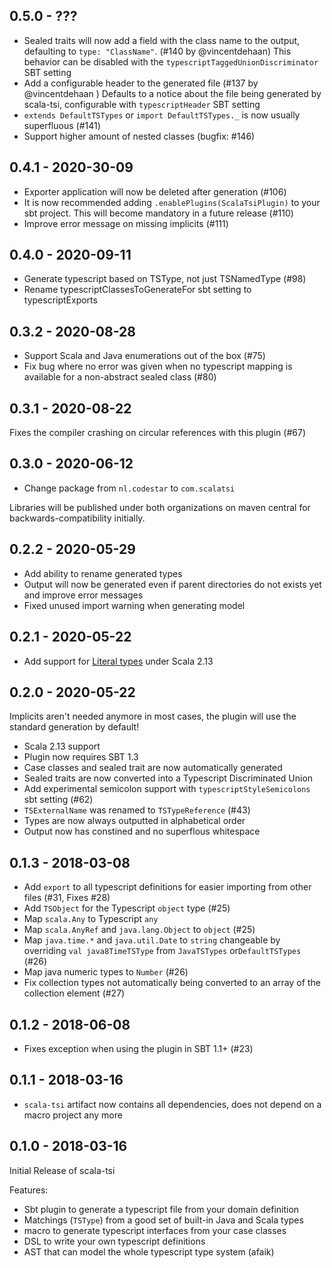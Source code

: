 ## 0.5.0 - ???

* Sealed traits will now add a field with the class name to the output, defaulting to `type: "ClassName"`. (#140 by @vincentdehaan)
     This behavior can be disabled with the `typescriptTaggedUnionDiscriminator` SBT setting
* Add a configurable header to the generated file (#137 by @vincentdehaan )
  Defaults to a notice about the file being generated by scala-tsi, configurable with `typescriptHeader` SBT setting
* `extends DefaultTSTypes` or `import DefaultTSTypes._` is now usually superfluous (#141)
* Support higher amount of nested classes (bugfix: #146)

## 0.4.1 - 2020-30-09

* Exporter application will now be deleted after generation (#106)
* It is now recommended adding `.enablePlugins(ScalaTsiPlugin)` to your sbt project. This will become mandatory in a future release (#110)
* Improve error message on missing implicits (#111)

## 0.4.0 - 2020-09-11

* Generate typescript based on TSType, not just TSNamedType (#98)
* Rename typescriptClassesToGenerateFor sbt setting to typescriptExports


## 0.3.2 - 2020-08-28

* Support Scala and Java enumerations out of the box (#75)
* Fix bug where no error was given when no typescript mapping is available for a non-abstract sealed class (#80)

## 0.3.1 - 2020-08-22

Fixes the compiler crashing on circular references with this plugin (#67)

## 0.3.0 - 2020-06-12

* Change package from `nl.codestar` to `com.scalatsi`

Libraries will be published under both organizations on maven central for backwards-compatibility initially.

## 0.2.2 - 2020-05-29

* Add ability to rename generated types
* Output will now be generated even if parent directories do not exists yet and improve error messages
* Fixed unused import warning when generating model

## 0.2.1 - 2020-05-22

* Add support for [Literal types](https://docs.scala-lang.org/sips/42.type.html) under Scala 2.13

## 0.2.0 - 2020-05-22

Implicits aren't needed anymore in most cases, the plugin will use the standard generation by default!

* Scala 2.13 support
* Plugin now requires SBT 1.3
* Case classes and sealed trait are now automatically generated
* Sealed traits are now converted into a Typescript Discriminated Union
* Add experimental semicolon support with `typescriptStyleSemicolons` sbt setting (#62)
* `TSExternalName` was renamed to `TSTypeReference` (#43)
* Types are now always outputted in alphabetical order
* Output now has constined and no superflous whitespace


## 0.1.3 - 2018-03-08

* Add `export` to all typescript definitions for easier importing from other files (#31, Fixes #28)
* Add `TSObject` for the Typescript `object` type (#25)
* Map `scala.Any` to Typescript `any`
* Map `scala.AnyRef` and `java.lang.Object` to `object` (#25)
* Map `java.time.*` and `java.util.Date` to `string`
   changeable by overriding `val java8TimeTSType` from `JavaTSTypes` or`DefaultTSTypes` (#26)
* Map java numeric types to `Number` (#26)
* Fix collection types not automatically being converted to an array of the collection element (#27)

## 0.1.2 - 2018-06-08

* Fixes exception when using the plugin in SBT 1.1+ (#23)

## 0.1.1 - 2018-03-16

* `scala-tsi` artifact now contains all dependencies, does not depend on a macro project any more

## 0.1.0 - 2018-03-16

Initial Release of scala-tsi

Features:
* Sbt plugin to generate a typescript file from your domain definition
* Matchings (`TSType`) from a good set of built-in Java and Scala types
* macro to generate typescript interfaces from your case classes
* DSL to write your own typescript definitions
* AST that can model the whole typescript type system (afaik)
